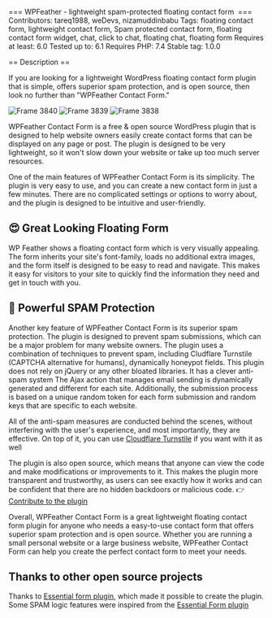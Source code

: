 === WPFeather - lightweight spam-protected floating contact form  ===
Contributors: tareq1988, weDevs, nizamuddinbabu
Tags: floating contact form, lightweight contact form, Spam protected contact form, floating contact form widget, chat, click to chat, floating chat, floating form
Requires at least: 6.0
Tested up to: 6.1
Requires PHP: 7.4
Stable tag: 1.0.0


== Description ==

If you are looking for a lightweight WordPress floating contact form plugin that is simple, offers superior spam protection, and is open source, then look no further than "WPFeather Contact Form."

![Frame 3840](https://user-images.githubusercontent.com/19363738/227176393-63e8e932-e24e-4330-b314-4d0f2285d349.png)
![Frame 3839](https://user-images.githubusercontent.com/19363738/227176404-09b5565e-b5cc-49ca-8361-bdae62736fb0.png)
![Frame 3838](https://user-images.githubusercontent.com/19363738/227176414-ff7425de-f986-47b7-ae71-971070ebbbc7.png)

WPFeather Contact Form is a free & open source WordPress plugin that is designed to help website owners easily create contact forms that can be displayed on any page or post. The plugin is designed to be very lightweight, so it won't slow down your website or take up too much server resources.

One of the main features of WPFeather Contact Form is its simplicity. The plugin is very easy to use, and you can create a new contact form in just a few minutes. There are no complicated settings or options to worry about, and the plugin is designed to be intuitive and user-friendly.

## 😍 Great Looking Floating Form
WP Feather shows a floating contact form which is very visually appealing. The form inherits your site's font-family, loads no additional extra images, and the form itself is designed to be easy to read and navigate. This makes it easy for visitors to your site to quickly find the information they need and get in touch with you.


## 🎯 Powerful SPAM Protection 
Another key feature of WPFeather Contact Form is its superior spam protection. The plugin is designed to prevent spam submissions, which can be a major problem for many website owners. The plugin uses a combination of techniques to prevent spam, including Cludflare Turnstile (CAPTCHA alternative for humans), dynamically honeypot fields.
This plugin does not rely on jQuery or any other bloated libraries. It has a clever anti-spam system The Ajax action that manages email sending is dynamically generated and different for each site. Additionally, the submission process is based on a unique random token for each form submission and random keys that are specific to each website.

All of the anti-spam measures are conducted behind the scenes, without interfering with the user's experience, and most importantly, they are effective. On top of it, you can use  [Cloudflare Turnstile]([url](https://www.cloudflare.com/products/turnstile/)) if you want with it as well


The plugin is also open source, which means that anyone can view the code and make modifications or improvements to it. This makes the plugin more transparent and trustworthy, as users can see exactly how it works and can be confident that there are no hidden backdoors or malicious code.
👉 [Contribute to the plugin]([url](https://github.com/weDevsOfficial/WPFeather-Floating-Contact-Form-for-WordPress))

Overall, WPFeather Contact Form is a great lightweight floating contact form plugin for anyone who needs a easy-to-use contact form that offers superior spam protection and is open source. Whether you are running a small personal website or a large business website, WPFeather Contact Form can help you create the perfect contact form to meet your needs.

## Thanks to other open source projects
Thanks to [Essential form plugin](https://wordpress.org/plugins/essential-form/#description), which made it possible to create the plugin. Some SPAM logic features were inspired from the [Essential Form plugin](https://wordpress.org/plugins/essential-form/#description)
